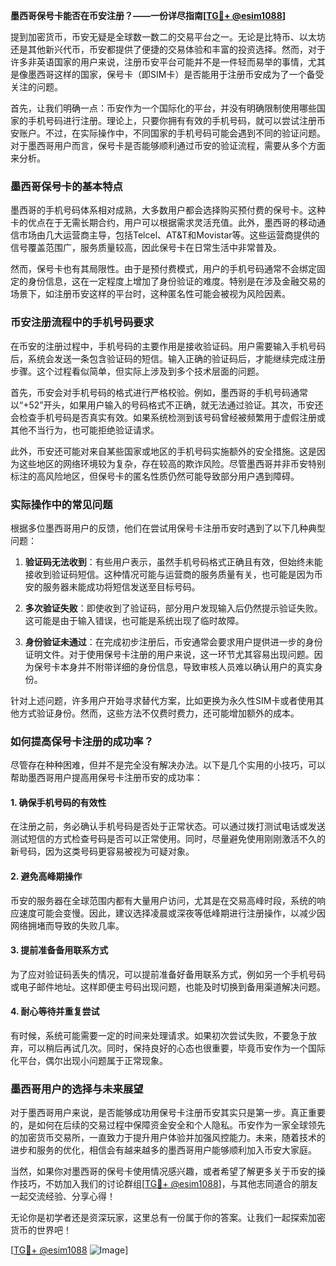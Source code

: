 **墨西哥保号卡能否在币安注册？——一份详尽指南[[TG💪+ @esim1088](https://t.me/s/esim1088)]**

提到加密货币，币安无疑是全球数一数二的交易平台之一。无论是比特币、以太坊还是其他新兴代币，币安都提供了便捷的交易体验和丰富的投资选择。然而，对于许多非英语国家的用户来说，注册币安平台可能并不是一件轻而易举的事情，尤其是像墨西哥这样的国家，保号卡（即SIM卡）是否能用于注册币安成为了一个备受关注的问题。

首先，让我们明确一点：币安作为一个国际化的平台，并没有明确限制使用哪些国家的手机号码进行注册。理论上，只要你拥有有效的手机号码，就可以尝试注册币安账户。不过，在实际操作中，不同国家的手机号码可能会遇到不同的验证问题。对于墨西哥用户而言，保号卡是否能够顺利通过币安的验证流程，需要从多个方面来分析。

### 墨西哥保号卡的基本特点

墨西哥的手机号码体系相对成熟，大多数用户都会选择购买预付费的保号卡。这种卡的优点在于无需长期合约，用户可以根据需求灵活充值。此外，墨西哥的移动通信市场由几大运营商主导，包括Telcel、AT&T和Movistar等。这些运营商提供的信号覆盖范围广，服务质量较高，因此保号卡在日常生活中非常普及。

然而，保号卡也有其局限性。由于是预付费模式，用户的手机号码通常不会绑定固定的身份信息，这在一定程度上增加了身份验证的难度。特别是在涉及金融交易的场景下，如注册币安这样的平台时，这种匿名性可能会被视为风险因素。

### 币安注册流程中的手机号码要求

在币安的注册过程中，手机号码的主要作用是接收验证码。用户需要输入手机号码后，系统会发送一条包含验证码的短信。输入正确的验证码后，才能继续完成注册步骤。这个过程看似简单，但实际上涉及到多个技术层面的问题。

首先，币安会对手机号码的格式进行严格校验。例如，墨西哥的手机号码通常以“+52”开头，如果用户输入的号码格式不正确，就无法通过验证。其次，币安还会检查手机号码是否真实有效。如果系统检测到该号码曾经被频繁用于虚假注册或其他不当行为，也可能拒绝验证请求。

此外，币安还可能对来自某些国家或地区的手机号码实施额外的安全措施。这是因为这些地区的网络环境较为复杂，存在较高的欺诈风险。尽管墨西哥并非币安特别标注的高风险地区，但保号卡的匿名性质仍然可能导致部分用户遇到障碍。

### 实际操作中的常见问题

根据多位墨西哥用户的反馈，他们在尝试用保号卡注册币安时遇到了以下几种典型问题：

1. **验证码无法收到**：有些用户表示，虽然手机号码格式正确且有效，但始终未能接收到验证码短信。这种情况可能与运营商的服务质量有关，也可能是因为币安的服务器未能成功将短信发送至目标号码。

2. **多次验证失败**：即使收到了验证码，部分用户发现输入后仍然提示验证失败。这可能是由于输入错误，也可能是系统出现了临时故障。

3. **身份验证未通过**：在完成初步注册后，币安通常会要求用户提供进一步的身份证明文件。对于使用保号卡注册的用户来说，这一环节尤其容易出现问题。因为保号卡本身并不附带详细的身份信息，导致审核人员难以确认用户的真实身份。

针对上述问题，许多用户开始寻求替代方案，比如更换为永久性SIM卡或者使用其他方式验证身份。然而，这些方法不仅费时费力，还可能增加额外的成本。

### 如何提高保号卡注册的成功率？

尽管存在种种困难，但并不是完全没有解决办法。以下是几个实用的小技巧，可以帮助墨西哥用户提高用保号卡注册币安的成功率：

#### 1. 确保手机号码的有效性
在注册之前，务必确认手机号码是否处于正常状态。可以通过拨打测试电话或发送测试短信的方式检查号码是否可以正常使用。同时，尽量避免使用刚刚激活不久的新号码，因为这类号码更容易被视为可疑对象。

#### 2. 避免高峰期操作
币安的服务器在全球范围内都有大量用户访问，尤其是在交易高峰时段，系统的响应速度可能会变慢。因此，建议选择凌晨或深夜等低峰期进行注册操作，以减少因网络拥堵而导致的失败几率。

#### 3. 提前准备备用联系方式
为了应对验证码丢失的情况，可以提前准备好备用联系方式，例如另一个手机号码或电子邮件地址。这样即便主号码出现问题，也能及时切换到备用渠道解决问题。

#### 4. 耐心等待并重复尝试
有时候，系统可能需要一定的时间来处理请求。如果初次尝试失败，不要急于放弃，可以稍后再试几次。同时，保持良好的心态也很重要，毕竟币安作为一个国际化平台，偶尔出现小问题属于正常现象。

### 墨西哥用户的选择与未来展望

对于墨西哥用户来说，是否能够成功用保号卡注册币安其实只是第一步。真正重要的，是如何在后续的交易过程中保障资金安全和个人隐私。币安作为一家全球领先的加密货币交易所，一直致力于提升用户体验并加强风控能力。未来，随着技术的进步和服务的优化，相信会有越来越多的墨西哥用户能够顺利加入币安大家庭。

当然，如果你对墨西哥的保号卡使用情况感兴趣，或者希望了解更多关于币安的操作技巧，不妨加入我们的讨论群组[[TG💪+ @esim1088](https://t.me/s/esim1088)]，与其他志同道合的朋友一起交流经验、分享心得！

无论你是初学者还是资深玩家，这里总有一份属于你的答案。让我们一起探索加密货币的世界吧！

[[TG💪+ @esim1088](https://t.me/s/esim1088) ![Image](https://i.postimg.cc/4NQfJmqS/Snipaste-2025-05-13-00-14-12.png)]